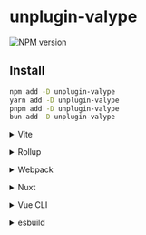 # unplugin-valype

[![NPM version](https://img.shields.io/npm/v/unplugin-valype?color=a1b858&label=)](https://www.npmjs.com/package/unplugin-valype)

## Install

```bash
npm add -D unplugin-valype
yarn add -D unplugin-valype
pnpm add -D unplugin-valype
bun add -D unplugin-valype
```

<details>
<summary>Vite</summary><br>

```ts
// vite.config.ts
import valype from 'unplugin-valype/vite'

export default defineConfig({
  plugins: [
    valype({ /* options */ }),
  ],
})
```

<br></details>

<details>
<summary>Rollup</summary><br>

```ts
// rollup.config.js
import valype from 'unplugin-valype/rollup'

export default {
  plugins: [
    valype({ /* options */ }),
  ],
}
```

<br></details>

<details>
<summary>Webpack</summary><br>

```ts
// webpack.config.js
module.exports = {
  /* ... */
  plugins: [
    require('unplugin-valype/webpack')({ /* options */ })
  ]
}
```

<br></details>

<details>
<summary>Nuxt</summary><br>

```ts
// nuxt.config.js
export default defineNuxtConfig({
  modules: [
    ['unplugin-valype/nuxt', { /* options */ }],
  ],
})
```

> This module works for both Nuxt 2 and [Nuxt Vite](https://github.com/nuxt/vite)

<br></details>

<details>
<summary>Vue CLI</summary><br>

```ts
// vue.config.js
module.exports = {
  configureWebpack: {
    plugins: [
      require('unplugin-valype/webpack')({ /* options */ }),
    ],
  },
}
```

<br></details>

<details>
<summary>esbuild</summary><br>

```ts
// esbuild.config.js
import { build } from 'esbuild'
import valype from 'unplugin-valype/esbuild'

build({
  plugins: [valype()],
})
```

<br></details>
